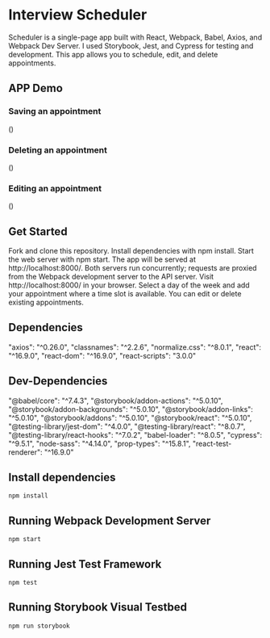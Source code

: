 # Interview Scheduler

Scheduler is a single-page app built with React, Webpack, Babel, Axios, and Webpack Dev Server. I used Storybook, Jest, and Cypress for testing and development. This app allows you to schedule, edit, and delete appointments.


## APP Demo

### Saving an appointment

()

### Deleting an appointment

()

### Editing an appointment

()


## Get Started

Fork and clone this repository.
Install dependencies with npm install.
Start the web server with npm start. The app will be served at http://localhost:8000/.
Both servers run concurrently; requests are proxied from the Webpack development server to the API server.
Visit http://localhost:8000/ in your browser.
Select a day of the week and add your appointment where a time slot is available.
You can edit or delete existing appointments.


## Dependencies

"axios": "^0.26.0",
"classnames": "^2.2.6",
"normalize.css": "^8.0.1",
"react": "^16.9.0",
"react-dom": "^16.9.0",
"react-scripts": "3.0.0"


## Dev-Dependencies

"@babel/core": "^7.4.3",
"@storybook/addon-actions": "^5.0.10",
"@storybook/addon-backgrounds": "^5.0.10",
"@storybook/addon-links": "^5.0.10",
"@storybook/addons": "^5.0.10",
"@storybook/react": "^5.0.10",
"@testing-library/jest-dom": "^4.0.0",
"@testing-library/react": "^8.0.7",
"@testing-library/react-hooks": "^7.0.2",
"babel-loader": "^8.0.5",
"cypress": "^9.5.1",
"node-sass": "^4.14.0",
"prop-types": "^15.8.1",
"react-test-renderer": "^16.9.0"


## Install dependencies

 `npm install`

## Running Webpack Development Server

`npm start`

## Running Jest Test Framework

`npm test`

## Running Storybook Visual Testbed

`npm run storybook`
